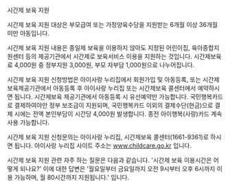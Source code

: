 시간제 보육 지원

시간제 보육 지원 대상은 부모급여 또는 가정양육수당을 지원받는 6개월 이상 36개월 미만 아동입니다.

시간제 보육 지원 내용은 종일제 보육을 이용하지 않아도 지정된 어린이집, 육아종합지원센터 등의 제공기관에서 시간제로 보육서비스 이용을 지원하는 것입니다. 시간제보육료 4,000원 중 정부지원 3,000원, 부모 자부담 1,000원으로 나누어집니다.

시간제 보육 지원 신청방법은 아이사랑 누리집에서 회원가입 및 아동등록, 또는 시간제보육제공기관에서 아동등록 후 아이사랑 누리집 또는 시간제보육 콜센터에서 예약하시면 됩니다.
시간제보육 제공기관에서 아동등록 시 유선예약만 가능합니다. 국민행복카드로 결제하여야만 정부 보조금이 지원되며, 국민행복카드 이외의 결제수단(현금)으로 결제 시에는 전액 본인부담이 시간당 4,000원 발생합니다. 
종전 아이행복(사랑)카드 계속 사용 가능합니다.

시간제 보육 지원 신청문의는 아이사랑 누리집, 시간제보육 콜센터(1661-9361)로 하시면 됩니다.
아이사랑 누리집 사이트 주소는 www.childcare.go.kr 입니다.

시간제 보육 지원 관련 자주 하는 질문은 다음과 같습니다.
'시간제 보육 이용시간은 어떻게 되나요?' 이에 대한 답변은 '월요일부터 금요일까지 오전 9시부터 오후 6시까지 이용 가능하며, 월 80시간까지 지원됩니다.' 입니다.